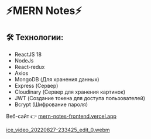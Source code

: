 # ⚡MERN Notes⚡

## 🛠 Технологии:
- ReactJS 18
- NodeJs
- React-redux
- Axios
- MongoDB (Для хранения данных)
- Express (Сервер)
- Cloudinary (Сервер для хранения картинок)
- JWT (Создание токена для доступа пользователей)
- Bcrypt (Шифрование пароля)

Веб-сайт 👉 [mern-notes-frontend.vercel.app](https://mern-notes-frontend.vercel.app/)


[ice_video_20220827-233425_edit_0.webm](https://user-images.githubusercontent.com/60827113/187047362-06776898-5f3e-41fa-b874-2259ae4a9657.webm)




